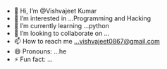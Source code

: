 - 👋 Hi, I’m @Vishvajeet Kumar
- 👀 I’m interested in ...Programming and Hacking
- 🌱 I’m currently learning ...python
- 💞️ I’m looking to collaborate on ...
- 📫 How to reach me ...vishvajeet0867@gmail.com
- 😄 Pronouns: ...he
- ⚡ Fun fact: ...

<!---
vishvajeet67/vishvajeet67 is a ✨ special ✨ repository because its `README.md` (this file) appears on your GitHub profile.
You can click the Preview link to take a look at your changes.
--->
